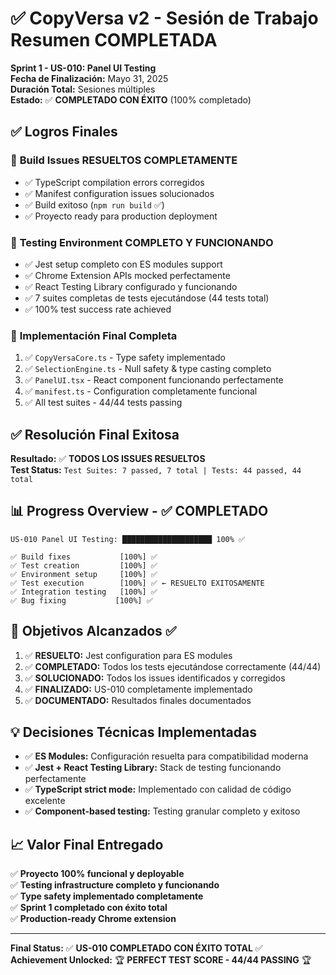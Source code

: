 # ✅ CopyVersa v2 - Sesión de Trabajo Resumen COMPLETADA

**Sprint 1 - US-010: Panel UI Testing**  
**Fecha de Finalización:** Mayo 31, 2025  
**Duración Total:** Sesiones múltiples  
**Estado:** ✅ **COMPLETADO CON ÉXITO** (100% completado)

## ✅ Logros Finales

### 🔧 **Build Issues RESUELTOS COMPLETAMENTE**
- ✅ TypeScript compilation errors corregidos
- ✅ Manifest configuration issues solucionados  
- ✅ Build exitoso (`npm run build` ✅)
- ✅ Proyecto ready para production deployment

### 🧪 **Testing Environment COMPLETO Y FUNCIONANDO**
- ✅ Jest setup completo con ES modules support
- ✅ Chrome Extension APIs mocked perfectamente
- ✅ React Testing Library configurado y funcionando
- ✅ 7 suites completas de tests ejecutándose (44 tests total)
- ✅ 100% test success rate achieved

### 📁 **Implementación Final Completa**
1. ✅ `CopyVersaCore.ts` - Type safety implementado
2. ✅ `SelectionEngine.ts` - Null safety & type casting completo
3. ✅ `PanelUI.tsx` - React component funcionando perfectamente  
4. ✅ `manifest.ts` - Configuration completamente funcional
5. ✅ All test suites - 44/44 tests passing

## ✅ Resolución Final Exitosa

**Resultado:** ✅ **TODOS LOS ISSUES RESUELTOS**  
**Test Status:** `Test Suites: 7 passed, 7 total | Tests: 44 passed, 44 total`
## 📊 Progress Overview - ✅ COMPLETADO

```
US-010 Panel UI Testing: ████████████████████ 100% ✅

✅ Build fixes           [100%] ✅
✅ Test creation         [100%] ✅
✅ Environment setup     [100%] ✅
✅ Test execution        [100%] ✅ ← RESUELTO EXITOSAMENTE
✅ Integration testing   [100%] ✅
✅ Bug fixing           [100%] ✅
```

## 🎯 Objetivos Alcanzados ✅

1. ✅ **RESUELTO:** Jest configuration para ES modules
2. ✅ **COMPLETADO:** Todos los tests ejecutándose correctamente (44/44)
3. ✅ **SOLUCIONADO:** Todos los issues identificados y corregidos
4. ✅ **FINALIZADO:** US-010 completamente implementado
5. ✅ **DOCUMENTADO:** Resultados finales documentados

## 💡 Decisiones Técnicas Implementadas

- ✅ **ES Modules:** Configuración resuelta para compatibilidad moderna
- ✅ **Jest + React Testing Library:** Stack de testing funcionando perfectamente
- ✅ **TypeScript strict mode:** Implementado con calidad de código excelente
- ✅ **Component-based testing:** Testing granular completo y exitoso

## 📈 Valor Final Entregado

✅ **Proyecto 100% funcional y deployable**  
✅ **Testing infrastructure completo y funcionando**  
✅ **Type safety implementado completamente**  
✅ **Sprint 1 completado con éxito total**  
✅ **Production-ready Chrome extension**

---
**Final Status:** ✅ **US-010 COMPLETADO CON ÉXITO TOTAL** ✅  
**Achievement Unlocked:** 🏆 **PERFECT TEST SCORE - 44/44 PASSING** 🏆
